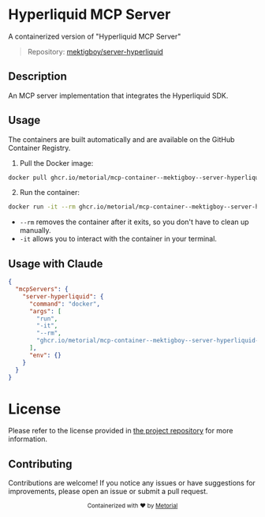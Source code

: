 
# Hyperliquid MCP Server

A containerized version of "Hyperliquid MCP Server"

> Repository: [mektigboy/server-hyperliquid](https://github.com/mektigboy/server-hyperliquid)

## Description

An MCP server implementation that integrates the Hyperliquid SDK.


## Usage

The containers are built automatically and are available on the GitHub Container Registry.

1. Pull the Docker image:

```bash
docker pull ghcr.io/metorial/mcp-container--mektigboy--server-hyperliquid--server-hyperliquid
```

2. Run the container:

```bash
docker run -it --rm ghcr.io/metorial/mcp-container--mektigboy--server-hyperliquid--server-hyperliquid 
```

- `--rm` removes the container after it exits, so you don't have to clean up manually.
- `-it` allows you to interact with the container in your terminal.



## Usage with Claude

```json
{
  "mcpServers": {
    "server-hyperliquid": {
      "command": "docker",
      "args": [
        "run",
        "-it",
        "--rm",
        "ghcr.io/metorial/mcp-container--mektigboy--server-hyperliquid--server-hyperliquid"
      ],
      "env": {}
    }
  }
}
```

# License

Please refer to the license provided in [the project repository](https://github.com/mektigboy/server-hyperliquid) for more information.

## Contributing

Contributions are welcome! If you notice any issues or have suggestions for improvements, please open an issue or submit a pull request.

<div align="center">
  <sub>Containerized with ❤️ by <a href="https://metorial.com">Metorial</a></sub>
</div>
  